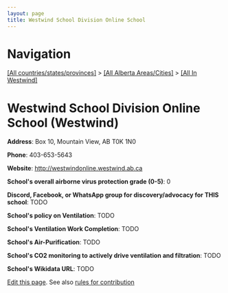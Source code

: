 ```yaml
---
layout: page
title: Westwind School Division Online School
---
```

# Navigation

[[All countries/states/provinces]](../../..) > [[All Alberta Areas/Cities]](../..) > [[All In Westwind]](..)

# Westwind School Division Online School (Westwind)

**Address**: Box 10, Mountain View, AB T0K 1N0

**Phone**: 403-653-5643

**Website**: <http://westwindonline.westwind.ab.ca>

**School's overall airborne virus protection grade (0-5)**: 0

**Discord, Facebook, or WhatsApp group for discovery/advocacy for THIS school**: TODO

**School's policy on Ventilation**: TODO

**School's Ventilation Work Completion**: TODO

**School's Air-Purification**: TODO

**School's CO2 monitoring to actively drive ventilation and filtration**: TODO

**School's Wikidata URL**: TODO


[Edit this page](https://github.com/ventilate-schools/AB/edit/main/./Westwind/Westwind_School_Division_Online_School.md). See also [rules for contribution](../../../contribution-rules/)